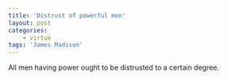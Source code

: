 ```yaml
---
title: 'Distrust of powerful men'
layout: post
categories:
    - virtue
tags: 'James Madison'
---
```


All men having power ought to be distrusted to a certain degree.
